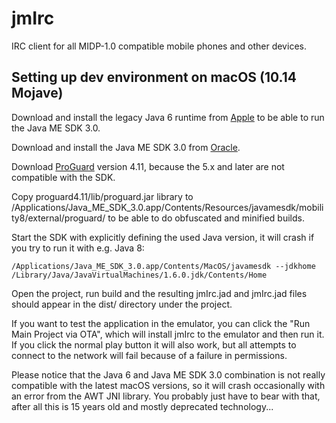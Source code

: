 jmIrc
=====

IRC client for all MIDP-1.0 compatible mobile phones and other devices.

Setting up dev environment on macOS (10.14 Mojave)
--------------------------------------------------

Download and install the legacy Java 6 runtime from
[Apple](https://support.apple.com/kb/DL1572) to be able to run the Java ME SDK
3.0.

Download and install the Java ME SDK 3.0 from
[Oracle](https://www.oracle.com/technetwork/java/embedded/javame/javame-sdk/downloads/java-me-sdk-3-0-1849684.html).

Download [ProGuard](https://sourceforge.net/projects/proguard/) version 4.11,
because the 5.x and later are not compatible with the SDK.

Copy proguard4.11/lib/proguard.jar library to
/Applications/Java_ME_SDK_3.0.app/Contents/Resources/javamesdk/mobility8/external/proguard/
to be able to do obfuscated and minified builds.

Start the SDK with explicitly defining the used Java version, it will crash if
you try to run it with e.g. Java 8:

```
/Applications/Java_ME_SDK_3.0.app/Contents/MacOS/javamesdk --jdkhome /Library/Java/JavaVirtualMachines/1.6.0.jdk/Contents/Home
```

Open the project, run build and the resulting jmIrc.jad and jmIrc.jad files
should appear in the dist/ directory under the project.

If you want to test the application in the emulator, you can click the "Run Main
Project via OTA", which will install jmIrc to the emulator and then run it. If
you click the normal play button it will also work, but all attempts to connect
to the network will fail because of a failure in permissions.

Please notice that the Java 6 and Java ME SDK 3.0 combination is not really
compatible with the latest macOS versions, so it will crash occasionally with an
error from the AWT JNI library. You probably just have to bear with that, after
all this is 15 years old and mostly deprecated technology...

